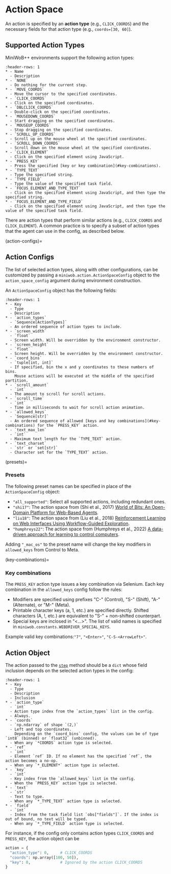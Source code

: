# Action Space

An action is specified by an **action type** (e.g., `CLICK_COORDS`)
and the necessary fields for that action type (e.g., `coords=[30, 60]`).

## Supported Action Types

MiniWoB++ environments support the following action types:

```{list-table}
:header-rows: 1
* - Name
  - Description
* - `NONE`
  - Do nothing for the current step.
* - `MOVE_COORDS`
  - Move the cursor to the specified coordinates.
* - `CLICK_COORDS`
  - Click on the specified coordinates.
* - `DBLCLICK_COORDS`
  - Double-click on the specified coordinates.
* - `MOUSEDOWN_COORDS`
  - Start dragging on the specified coordinates.
* - `MOUSEUP_COORDS`
  - Stop dragging on the specified coordinates.
* - `SCROLL_UP_COORDS`
  - Scroll up on the mouse wheel at the specified coordinates.
* - `SCROLL_DOWN_COORDS`
  - Scroll down on the mouse wheel at the specified coordinates.
* - `CLICK_ELEMENT`
  - Click on the specified element using JavaScript.
* - `PRESS_KEY`
  - Press the specified [key or key combination](#key-combinations).
* - `TYPE_TEXT`
  - Type the specified string.
* - `TYPE_FIELD`
  - Type the value of the specified task field.
* - `FOCUS_ELEMENT_AND_TYPE_TEXT`
  - Click on the specified element using JavaScript, and then type the specified string.
* - `FOCUS_ELEMENT_AND_TYPE_FIELD`
  - Click on the specified element using JavaScript, and then type the value of the specified task field.
```

There are action types that perform similar actions (e.g., `CLICK_COORDS` and `CLICK_ELEMENT`).
A common practice is to specify a subset of action types that the agent can use in the config, as described below.

(action-configs)=
## Action Configs

The list of selected action types, along with other configurations, can be customized
by passing a `miniwob.action.ActionSpaceConfig` object to the `action_space_config` argument
during environment construction.

An `ActionSpaceConfig` object has the following fields:

```{list-table}
:header-rows: 1
* - Key
  - Type
  - Description
* - `action_types`
  - `Sequence[ActionTypes]`
  - An ordered sequence of action types to include.
* - `screen_width`
  - `float`
  - Screen width. Will be overridden by the environment constructor.
* - `screen_height`
  - `float`
  - Screen height. Will be overridden by the environment constructor.
* - `coord_bins`
  - `tuple[int, int]`
  - If specified, bin the x and y coordinates to these numbers of bins.
    Mouse actions will be executed at the middle of the specified partition.
* - `scroll_amount`
  - `int`
  - The amount to scroll for scroll actions.
* - `scroll_time`
  - `int`
  - Time in milliseconds to wait for scroll action animation.
* - `allowed_keys`
  - `Sequence[str]`
  - An ordered sequence of allowed [keys and key combinations](#key-combinations) for the `PRESS_KEY` action.
* - `text_max_len`
  - `int`
  - Maximum text length for the `TYPE_TEXT` action.
* - `text_charset`
  - `str` or `set[str]`
  - Character set for the `TYPE_TEXT` action.
```

(presets)=
### Presets

The following preset names can be specified in place of the `ActionSpaceConfig` object:

* `"all_supported"`: Select all supported actions, including redundant ones.
* `"shi17"`: The action space from (Shi et al., 2017)
  [World of Bits: An Open-Domain Platform for Web-Based Agents](http://proceedings.mlr.press/v70/shi17a/shi17a.pdf).
* `"liu18"`: The action space from (Liu et al., 2018)
  [Reinforcement Learning on Web Interfaces Using Workflow-Guided Exploration](https://arxiv.org/abs/1802.08802).
* `"humphreys22"`: The action space from (Humphreys et al., 2022)
  [A data-driven approach for learning to control computers](https://arxiv.org/abs/2202.08137).

Adding `"_mac_os"` to the preset name will change the key modifiers in `allowed_keys`
from Control to Meta.

(key-combinations)=
### Key combinations

The `PRESS_KEY` action type issues a key combination via Selenium.
Each key combination in the `allowed_keys` config follow the rules:

* Modifiers are specified using prefixes "C-" (Control), "S-" (Shift),
    "A-" (Alternate), or "M-" (Meta).
* Printable character keys (a, 1, etc.) are specified directly.
    Shifted characters (A, !, etc.) are equivalent to "S-" + non-shifted counterpart.
* Special keys are inclosed in "<...>". The list of valid names is specified in
    `miniwob.constants.WEBDRIVER_SPECIAL_KEYS`.

Example valid key combinations:`"7"`, `"<Enter>"`, `"C-S-<ArrowLeft>"`.


## Action Object

The action passed to the [`step`](https://gymnasium.farama.org/api/env/#gymnasium.Env.step) method
should be a `dict` whose field inclusion depends on the selected action types in the config:

```{list-table}
:header-rows: 1
* - Key
  - Type
  - Description
  - Inclusion
* - `action_type`
  - `int`
  - Action type index from the `action_types` list in the config.
  - Always.
* - `coords`
  - `np.ndarray` of shape `(2,)`
  - Left and top coordinates.
    Depending on the `coord_bins` config, the values can be of type `int8` (binned) or `float32` (unbinned).
  - When any `*COORDS` action type is selected.
* - `ref`
  - `int`
  - Element `ref` ID. If no element has the specified `ref`, the action becomes a no-op.
  - When any `*_ELEMENT*` action type is selected.
* - `key`
  - `int`
  - Key index from the `allowed_keys` list in the config.
  - When the `PRESS_KEY` action type is selected.
* - `text`
  - `str`
  - Text to type.
  - When any `*_TYPE_TEXT` action type is selected.
* - `field`
  - `int`
  - Index from the task field list `obs["fields"]`. If the index is out of bound, no text will be typed.
  - When any `*_TYPE_FIELD` action type is selected.
```

For instance, if the config only contains action types `CLICK_COORDS` and `PRESS_KEY`,
the action object can be

```python
action = {
  "action_type": 0,     # CLICK_COORDS
  "coords": np.array([100, 50]),
  "key": 0,             # Ignored by the action CLICK_COORDS
}
```

